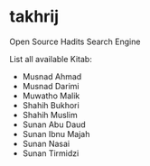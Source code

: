 # takhrij
Open Source Hadits Search Engine

List all available Kitab:
- Musnad Ahmad
- Musnad Darimi
- Muwatho Malik
- Shahih Bukhori
- Shahih Muslim
- Sunan Abu Daud
- Sunan Ibnu Majah
- Sunan Nasai
- Sunan Tirmidzi

